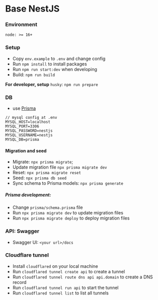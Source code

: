 # Base NestJS

### Environment
```
node: >= 16+
```

### Setup
- Copy `env.example` to `.env` and change config
- Run `npm install` to install packages
- Run `npm run start:dev` when developing
- Build: `npm run build`

**For developer, setup** `husky`: `npm run prepare`

### DB
- use [Prisma](https://www.prisma.io/)
```
// mysql config at .env
MYSQL_HOST=localhost
MYSQL_PORT=3306
MYSQL_PASSWORD=nestjs
MYSQL_USERNAME=nestjs
MYSQL_DB=prisma
```

#### Migration and seed
- Migrate: `npx prisma migrate`;
- Update migration file `npx prisma migrate dev`
- Reset: `npx prisma migrate reset`
- Seed: `npx prisma db seed`
- Sync schema to Prisma models: `npx prisma generate`

##### Prisma development:
- Change `prisma/schema.prisma` file
- Run `npx prisma migrate dev` to update migration files
- Run `npx prisma migrate deploy` to deploy migration files

### API: Swagger
- Swagger UI: `<your url>/docs`

### Cloudflare tunnel
- Install `cloudflared` on your local machine
- Run `cloudflared tunnel create api` to create a tunnel
- Run `cloudflared tunnel route dns api api.domain` to create a DNS record
- Run `cloudflared tunnel run api` to start the tunnel
- Run `cloudflared tunnel list` to list all tunnels
